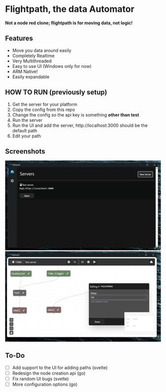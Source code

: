 
# Flightpath, the data Automator
**Not a node red clone; flightpath is for moving data, not logic!**



## Features
* Move you data around easily
* Completely Realtime
* Very Multithreaded
* Easy to use UI (Windows only for now)
* ARM Native!
* Easily expandable

## HOW TO RUN (previously setup)
1. Get the server for your platform
2. Copy the config from this repo
3. Change the config so the api key is something **other than test**
4. Run the server
5. Run the UI and add the server, http://localhost:3000 should be the default path
6. Edit your path


## Screenshots

<img src="./home.png">
<img src="./editor.png">


## To-Do

 - [ ] Add support to the UI for adding paths (svelte)
 - [ ] Redesign the node creation api (go)
 - [ ] Fix random UI bugs (svelte)
 - [ ] More configuration options (go)
